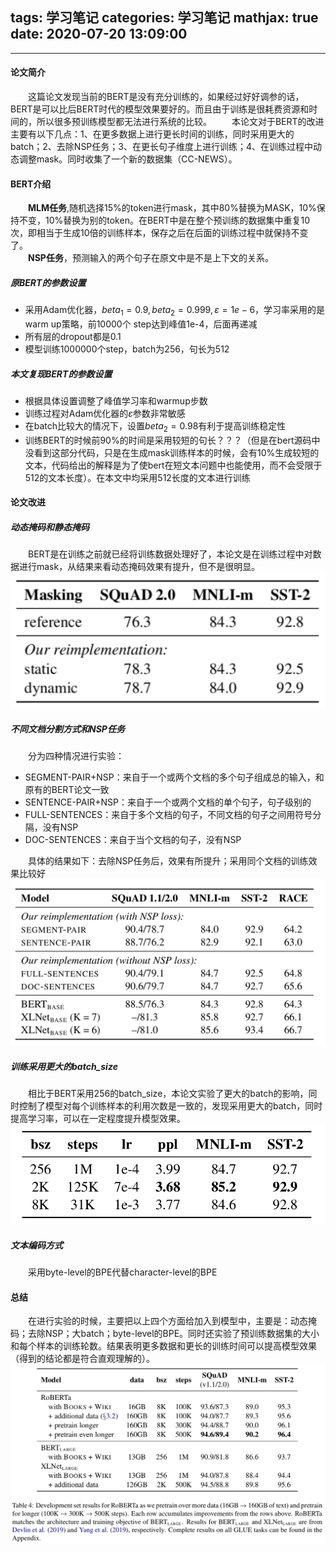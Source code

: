 tags: 学习笔记
categories: 学习笔记
mathjax: true
date: 2020-07-20 13:09:00
---
---
#### 论文简介
&emsp;&emsp;这篇论文发现当前的BERT是没有充分训练的，如果经过好好调参的话，BERT是可以比后BERT时代的模型效果要好的。而且由于训练是很耗费资源和时间的，所以很多预训练模型都无法进行系统的比较。
&emsp;&emsp;本论文对于BERT的改进主要有以下几点：1、在更多数据上进行更长时间的训练，同时采用更大的batch；2、去除NSP任务；3、在更长句子维度上进行训练；4、在训练过程中动态调整mask。同时收集了一个新的数据集（CC-NEWS）。
<!--more-->
#### BERT介绍
&emsp;&emsp;**MLM任务**,随机选择15%的token进行mask，其中80%替换为MASK，10%保持不变，10%替换为别的token。在BERT中是在整个预训练的数据集中重复10次，即相当于生成10倍的训练样本，保存之后在后面的训练过程中就保持不变了。  
&emsp;&emsp;**NSP任务**，预测输入的两个句子在原文中是不是上下文的关系。
##### 原BERT的参数设置
- 采用Adam优化器，$beta_1=0.9, beta_2=0.999, \varepsilon=1e-6$，学习率采用的是warm up策略，前10000个 step达到峰值1e-4，后面再递减
- 所有层的dropout都是0.1
- 模型训练1000000个step，batch为256，句长为512

##### 本文复现BERT的参数设置
- 根据具体设置调整了峰值学习率和warmup步数
- 训练过程对Adam优化器的$\varepsilon$参数非常敏感
- 在batch比较大的情况下，设置$beta_2=0.98$有利于提高训练稳定性
- 训练BERT的时候前90%的时间是采用较短的句长？？？（但是在bert源码中没看到这部分代码，只是在生成mask训练样本的时候，会有10%生成较短的文本，代码给出的解释是为了使bert在短文本问题中也能使用，而不会受限于512的文本长度）。在本文中均采用512长度的文本进行训练

#### 论文改进
##### 动态掩码和静态掩码
&emsp;&emsp;BERT是在训练之前就已经将训练数据处理好了，本论文是在训练过程中对数据进行mask，从结果来看动态掩码效果有提升，但不是很明显。
![image](/images/roberta-mask.png)
##### 不同文档分割方式和NSP任务
&emsp;&emsp;分为四种情况进行实验：
- SEGMENT-PAIR+NSP：来自于一个或两个文档的多个句子组成总的输入，和原有的BERT论文一致
- SENTENCE-PAIR+NSP：来自于一个或两个文档的单个句子，句子级别的
- FULL-SENTENCES：来自于多个文档的句子，不同文档的句子之间用符号分隔，没有NSP
- DOC-SENTENCES：来自于当个文档的句子，没有NSP  

&emsp;&emsp;具体的结果如下：去除NSP任务后，效果有所提升；采用同个文档的训练效果比较好
![image](/images/roberta-nsp.png)
##### 训练采用更大的batch_size
&emsp;&emsp;相比于BERT采用256的batch_size，本论文实验了更大的batch的影响，同时控制了模型对每个训练样本的利用次数是一致的，发现采用更大的batch，同时提高学习率，可以在一定程度提升模型效果。
![image](/images/roberta-batch.png)
##### 文本编码方式
&emsp;&emsp;采用byte-level的BPE代替character-level的BPE
#### 总结
&emsp;&emsp;在进行实验的时候，主要把以上四个方面给加入到模型中，主要是：动态掩码；去除NSP；大batch；byte-level的BPE。同时还实验了预训练数据集的大小和每个样本的训练轮数。结果表明更多数据和更长的训练时间可以提高模型效果（得到的结论都是符合直观理解的）。
![image](/images/roberta-train-longer.png)
